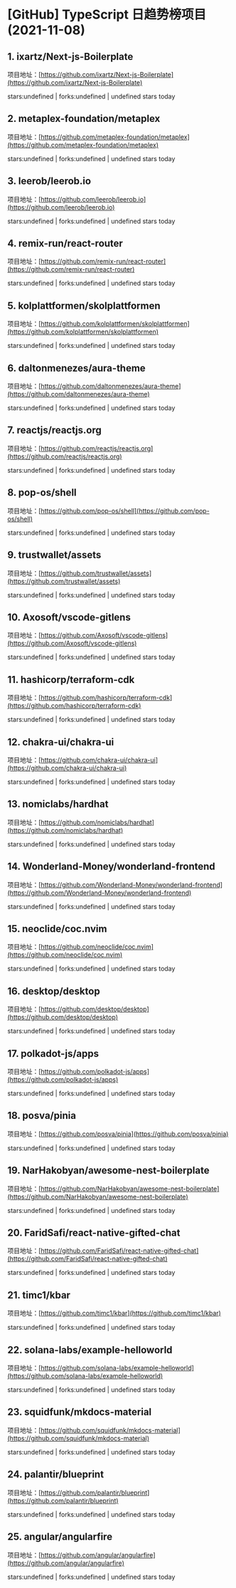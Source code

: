 # [GitHub] TypeScript 日趋势榜项目(2021-11-08)

## 1. ixartz/Next-js-Boilerplate 

项目地址：[https://github.com/ixartz/Next-js-Boilerplate](https://github.com/ixartz/Next-js-Boilerplate)

stars:undefined | forks:undefined | undefined stars today 



## 2. metaplex-foundation/metaplex 

项目地址：[https://github.com/metaplex-foundation/metaplex](https://github.com/metaplex-foundation/metaplex)

stars:undefined | forks:undefined | undefined stars today 



## 3. leerob/leerob.io 

项目地址：[https://github.com/leerob/leerob.io](https://github.com/leerob/leerob.io)

stars:undefined | forks:undefined | undefined stars today 



## 4. remix-run/react-router 

项目地址：[https://github.com/remix-run/react-router](https://github.com/remix-run/react-router)

stars:undefined | forks:undefined | undefined stars today 



## 5. kolplattformen/skolplattformen 

项目地址：[https://github.com/kolplattformen/skolplattformen](https://github.com/kolplattformen/skolplattformen)

stars:undefined | forks:undefined | undefined stars today 



## 6. daltonmenezes/aura-theme 

项目地址：[https://github.com/daltonmenezes/aura-theme](https://github.com/daltonmenezes/aura-theme)

stars:undefined | forks:undefined | undefined stars today 



## 7. reactjs/reactjs.org 

项目地址：[https://github.com/reactjs/reactjs.org](https://github.com/reactjs/reactjs.org)

stars:undefined | forks:undefined | undefined stars today 



## 8. pop-os/shell 

项目地址：[https://github.com/pop-os/shell](https://github.com/pop-os/shell)

stars:undefined | forks:undefined | undefined stars today 



## 9. trustwallet/assets 

项目地址：[https://github.com/trustwallet/assets](https://github.com/trustwallet/assets)

stars:undefined | forks:undefined | undefined stars today 



## 10. Axosoft/vscode-gitlens 

项目地址：[https://github.com/Axosoft/vscode-gitlens](https://github.com/Axosoft/vscode-gitlens)

stars:undefined | forks:undefined | undefined stars today 



## 11. hashicorp/terraform-cdk 

项目地址：[https://github.com/hashicorp/terraform-cdk](https://github.com/hashicorp/terraform-cdk)

stars:undefined | forks:undefined | undefined stars today 



## 12. chakra-ui/chakra-ui 

项目地址：[https://github.com/chakra-ui/chakra-ui](https://github.com/chakra-ui/chakra-ui)

stars:undefined | forks:undefined | undefined stars today 



## 13. nomiclabs/hardhat 

项目地址：[https://github.com/nomiclabs/hardhat](https://github.com/nomiclabs/hardhat)

stars:undefined | forks:undefined | undefined stars today 



## 14. Wonderland-Money/wonderland-frontend 

项目地址：[https://github.com/Wonderland-Money/wonderland-frontend](https://github.com/Wonderland-Money/wonderland-frontend)

stars:undefined | forks:undefined | undefined stars today 



## 15. neoclide/coc.nvim 

项目地址：[https://github.com/neoclide/coc.nvim](https://github.com/neoclide/coc.nvim)

stars:undefined | forks:undefined | undefined stars today 



## 16. desktop/desktop 

项目地址：[https://github.com/desktop/desktop](https://github.com/desktop/desktop)

stars:undefined | forks:undefined | undefined stars today 



## 17. polkadot-js/apps 

项目地址：[https://github.com/polkadot-js/apps](https://github.com/polkadot-js/apps)

stars:undefined | forks:undefined | undefined stars today 



## 18. posva/pinia 

项目地址：[https://github.com/posva/pinia](https://github.com/posva/pinia)

stars:undefined | forks:undefined | undefined stars today 



## 19. NarHakobyan/awesome-nest-boilerplate 

项目地址：[https://github.com/NarHakobyan/awesome-nest-boilerplate](https://github.com/NarHakobyan/awesome-nest-boilerplate)

stars:undefined | forks:undefined | undefined stars today 



## 20. FaridSafi/react-native-gifted-chat 

项目地址：[https://github.com/FaridSafi/react-native-gifted-chat](https://github.com/FaridSafi/react-native-gifted-chat)

stars:undefined | forks:undefined | undefined stars today 



## 21. timc1/kbar 

项目地址：[https://github.com/timc1/kbar](https://github.com/timc1/kbar)

stars:undefined | forks:undefined | undefined stars today 



## 22. solana-labs/example-helloworld 

项目地址：[https://github.com/solana-labs/example-helloworld](https://github.com/solana-labs/example-helloworld)

stars:undefined | forks:undefined | undefined stars today 



## 23. squidfunk/mkdocs-material 

项目地址：[https://github.com/squidfunk/mkdocs-material](https://github.com/squidfunk/mkdocs-material)

stars:undefined | forks:undefined | undefined stars today 



## 24. palantir/blueprint 

项目地址：[https://github.com/palantir/blueprint](https://github.com/palantir/blueprint)

stars:undefined | forks:undefined | undefined stars today 



## 25. angular/angularfire 

项目地址：[https://github.com/angular/angularfire](https://github.com/angular/angularfire)

stars:undefined | forks:undefined | undefined stars today 



